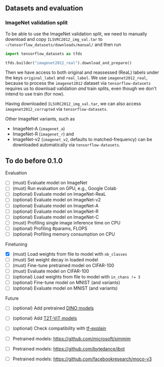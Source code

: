 ## Datasets and evaluation

### ImageNet validation split

To be able to use the ImageNet validation split, we need to manually download and
copy `ILSVRC2012_img_val.tar` to `~/tensorflow_datasets/downloads/manual/` and then run
```python
import tensorflow_datasets as tfds

tfds.builder("imagenet2012_real").download_and_prepare()
```
Then we have access to both original and reassessed (ReaL) labels under the keys
`original_label` and `real_label`. We use `imagenet2012_real`, because to process the 
`imagenet2012` dataset via `tensorflow-datasets` requires us to download validation
_and_ train splits, even though we don't intend to use train (for now).

Having downloaded `ILSVRC2012_img_val.tar`, we can also access `imagenet2012_corrupted`
via `tensorflow-datasets`.

Other ImageNet variants, such as
- ImageNet-A (`imagenet_a`)
- ImageNet-R (`imagenet_r`) and
- ImageNet-v2 (`imagenet_v2`, defaults to matched-frequency)
can be downloaded automatically via `tensorflow-datasets`.

## To do before 0.1.0

Evaluation

- [ ] (must) Evaluate model on ImageNet
- [ ] (must) Run evaluation on GPU, e.g., Google Colab
- [ ] (optional) Evaluate model on ImageNet-ReaL
- [ ] (optional) Evaluate model on ImageNet-v2
- [ ] (optional) Evaluate model on ImageNet-A
- [ ] (optional) Evaluate model on ImageNet-R
- [ ] (optional) Evaluate model on ImageNet-C
- [ ] (must) Profiling single image inference time on CPU
- [ ] (optional) Profiling #params, FLOPS
- [ ] (optional) Profiling memory consumption on CPU

Finetuning

- [x] (must) Load weights from file to model with `nb_classes`
- [ ] (must) Set weight decay in loaded model
- [ ] (must) Fine-tune pretrained model on CIFAR-100
- [ ] (must) Evaluate model on CIFAR-100
- [ ] (optional) Load weights from file to model with `in_chans != 3`
- [ ] (optional) Fine-tune model on MNIST (and variants)
- [ ] (optional) Evaluate model on MNIST (and variants)

Future

- [ ] (optional) Add pretrained [DINO models](https://github.com/facebookresearch/dino)
- [ ] (optional) Add [T2T-ViT models](https://github.com/yitu-opensource/T2T-ViT)
- [ ] (optional) Check compatibility with [tf-explain](https://github.com/sicara/tf-explain)

- [ ] Pretrained models: https://github.com/microsoft/simmim
- [ ] Pretrained models: https://github.com/bytedance/ibot
- [ ] Pretrained models: https://github.com/facebookresearch/moco-v3